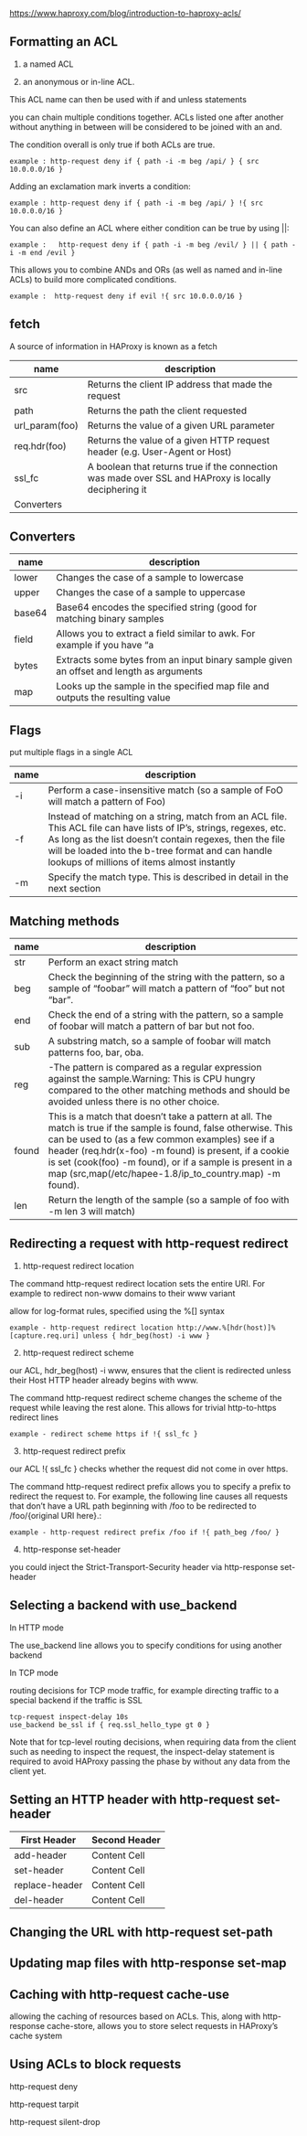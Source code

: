 
https://www.haproxy.com/blog/introduction-to-haproxy-acls/


## Formatting an ACL

1. a named ACL 

2. an anonymous or in-line ACL.


This ACL name can then be used with if and unless statements



you can chain multiple conditions together. ACLs listed one after another without anything in between will be considered to be joined with an and. 



The condition overall is only true if both ACLs are true.  

~~~
example : http-request deny if { path -i -m beg /api/ } { src 10.0.0.0/16 }
~~~


Adding an exclamation mark inverts a condition:

~~~
example : http-request deny if { path -i -m beg /api/ } !{ src 10.0.0.0/16 }
~~~


You can also define an ACL where either condition can be true by using ||:    

~~~
example :   http-request deny if { path -i -m beg /evil/ } || { path -i -m end /evil }
~~~


This allows you to combine ANDs and ORs (as well as named and in-line ACLs) to build more complicated conditions. 

~~~
example :  http-request deny if evil !{ src 10.0.0.0/16 }
~~~


## fetch

A source of information in HAProxy is known as a fetch



| name  | description  |
| ------------- | ------------- |
| src  | Returns the client IP address that made the request |
| path  | Returns the path the client requested  |
| url_param(foo)  | Returns the value of a given URL parameter |
| req.hdr(foo)  | Returns the value of a given HTTP request header (e.g. User-Agent or Host) |
| ssl_fc  | A boolean that returns true if the connection was made over SSL and HAProxy is locally deciphering it
Converters  |


## Converters

| name  | description  |
| ------------- | ------------- |
| lower  | Changes the case of a sample to lowercase  |
| upper | Changes the case of a sample to uppercase  |
| base64  | Base64 encodes the specified string (good for matching binary samples  |
| field  | Allows you to extract a field similar to awk. For example if you have “a|b|c” as a sample and run field(|,3) on it you will be left with “c”  |
| bytes  | Extracts some bytes from an input binary sample given an offset and length as arguments |
| map  | Looks up the sample in the specified map file and outputs the resulting value  |


## Flags

put multiple flags in a single ACL

| name  | description |
| ------------- | ------------- |
| -i  | Perform a case-insensitive match (so a sample of FoO will match a pattern of Foo)  |
| -f  | Instead of matching on a string, match from an ACL file. This ACL file can have lists of IP’s, strings, regexes, etc. As long as the list doesn’t contain regexes, then the file will be loaded into the b-tree format and can handle lookups of millions of items almost instantly  |
| -m  | Specify the match type. This is described in detail in the next section |


## Matching methods

| name  | description |
| ------------- | ------------- |
| str | Perform an exact string match  |
| beg  | Check the beginning of the string with the pattern, so a sample of “foobar” will match a pattern of “foo” but not “bar”.  |
| end  | Check the end of a string with the pattern, so a sample of foobar will match a pattern of bar but not foo.  |
| sub  | A substring match, so a sample of foobar will match patterns foo, bar, oba.  |
| reg  | -The pattern is compared as a regular expression against the sample.Warning: This is CPU hungry compared to the other matching methods and should be avoided unless there is no other choice.  |
| found  | This is a match that doesn’t take a pattern at all. The match is true if the sample is found, false otherwise. This can be used to (as a few common examples) see if a header (req.hdr(x-foo) -m found) is present, if a cookie is set (cook(foo) -m found), or if a sample is present in a map (src,map(/etc/hapee-1.8/ip_to_country.map) -m found).  |
| len  | Return the length of the sample (so a sample of foo with -m len 3 will match)  |





## Redirecting a request with http-request redirect


1. http-request redirect location

The command http-request redirect location sets the entire URI. For example to redirect non-www domains to their www variant

allow for log-format rules, specified using the %[] syntax

~~~
example - http-request redirect location http://www.%[hdr(host)]%[capture.req.uri] unless { hdr_beg(host) -i www }
~~~

2. http-request redirect scheme

our ACL, hdr_beg(host) -i www, ensures that the client is redirected unless their Host HTTP header already begins with www.

The command http-request redirect scheme changes the scheme of the request while leaving the rest alone. This allows for trivial http-to-https redirect lines

~~~
example - redirect scheme https if !{ ssl_fc } 
~~~

3. http-request redirect prefix

our ACL !{ ssl_fc } checks whether the request did not come in over https.

The command http-request redirect prefix allows you to specify a prefix to redirect the request to. For example, the following line causes all requests that don’t have a URL path beginning with /foo to be redirected to /foo/{original URI here}.:

~~~
example - http-request redirect prefix /foo if !{ path_beg /foo/ }
~~~

4. http-response set-header

you could inject the Strict-Transport-Security header via http-response set-header




## Selecting a backend with use_backend

In HTTP mode

The use_backend line allows you to specify conditions for using another backend



In TCP mode

routing decisions for TCP mode traffic, for example directing traffic to a special backend if the traffic is SSL

~~~
tcp-request inspect-delay 10s
use_backend be_ssl if { req.ssl_hello_type gt 0 }

~~~



Note that for tcp-level routing decisions, when requiring data from the client such as needing to inspect the request, the inspect-delay statement is required to avoid HAProxy passing the phase by without any data from the client yet.


## Setting an HTTP header with http-request set-header

| First Header  | Second Header |
| ------------- | ------------- |
| add-header  | Content Cell  |
| set-header | Content Cell  |
| replace-header  | Content Cell  |
| del-header | Content Cell  |


## Changing the URL with http-request set-path



## Updating map files with http-response set-map



## Caching with http-request cache-use

allowing the caching of resources based on ACLs. This, along with http-response cache-store, allows you to store select requests in HAProxy’s cache system


## Using ACLs to block requests

http-request deny

http-request tarpit

http-request silent-drop
